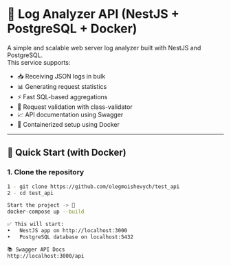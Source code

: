# 🧾 Log Analyzer API (NestJS + PostgreSQL + Docker)

A simple and scalable web server log analyzer built with NestJS and PostgreSQL.  
This service supports:

- 📥 Receiving JSON logs in bulk
- 📊 Generating request statistics
- ⚡️ Fast SQL-based aggregations
- 🧼 Request validation with class-validator
- 📈 API documentation using Swagger
- 🐳 Containerized setup using Docker

---

## 🚀 Quick Start (with Docker)

### 1. Clone the repository

```bash
1 - git clone https://github.com/olegmoishevych/test_api
2 - cd test_api

Start the project -> 🐳 
docker-compose up --build

✅ This will start:
•	NestJS app on http://localhost:3000
•	PostgreSQL database on localhost:5432

📚 Swagger API Docs
http://localhost:3000/api
